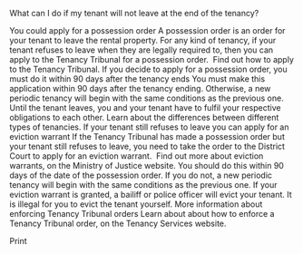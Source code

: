 What can I do if my tenant will not leave at the end of the tenancy? 







You could apply for a possession order
A possession order is an order for your tenant to leave the rental property.
For any kind of tenancy, if your tenant refuses to leave when they are legally required to, then you can apply to the Tenancy Tribunal for a possession order. 
Find out how to apply to the Tenancy Tribunal.
If you decide to apply for a possession order, you must do it within 90 days after the tenancy ends
You must make this application within 90 days after the tenancy ending. Otherwise, a new periodic tenancy will begin with the same conditions as the previous one. Until the tenant leaves, you and your tenant have to fulfil your respective obligations to each other.
Learn about the differences between different types of tenancies.
If your tenant still refuses to leave you can apply for an eviction warrant
If the Tenancy Tribunal has made a possession order but your tenant still refuses to leave, you need to take the order to the District Court to apply for an eviction warrant. 
Find out more about eviction warrants, on the Ministry of Justice website.
You should do this within 90 days of the date of the possession order. If you do not, a new periodic tenancy will begin with the same conditions as the previous one.
If your eviction warrant is granted, a bailiff or police officer will evict your tenant.
It is illegal for you to evict the tenant yourself.
More information about enforcing Tenancy Tribunal orders
Learn about about how to enforce a Tenancy Tribunal order, on the Tenancy Services website.





  Print 